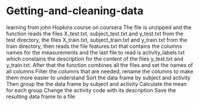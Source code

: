 # Getting-and-cleaning-data
learning from john Hopkins course on coursera
The file is unzipped and the function reads the files X_test.txt, subject_test.txt and y_test.txt from the test directory, the files X_train.txt, subject_train.txt and y_train.txt from the train directory, then reads the file features.txt that contains the columns names for the measurements and the last file to read is activity_labels.txt which constains the description for the content of the files y_test.txt and y_train.txt. After that the function combines all the files and set the names of all columns Filter the columns that are needed, rename the columns to make them more easier to understand Sort the data frame by subject and activity Then group the the data frame by subject and activity Calculate the mean for each group Change the activity code with its description Save the resulting data frame to a file
